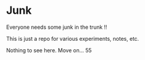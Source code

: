 # Junk

Everyone needs some junk in the trunk !!

This is just a repo for various experiments, notes, etc. 

Nothing to see here. Move on... 55
